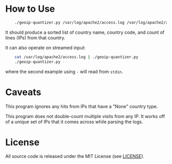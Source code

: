 # How to Use

```bash
    ./geoip-quantizer.py /var/log/apache2/access.log /var/log/apache2/access.log.1
```

It should produce a sorted list of country name, country code,
and count of lines (IPs) from that country.

It can also operate on streamed input:

```bash
    cat /var/log/apache2/access.log | ./geoip-quantizer.py
    ./geoip-quantizer.py -
```

where the second example using `-` will read from `stdin`.

# Caveats

This program ignores any hits from IPs that have a "None" country type.

This program does not double-count multiple visits from any IP.  It works
off of a unique set of IPs that it comes across while parsing the logs.

# License

All source code is released under the MIT License (see [LICENSE](LICENSE)).
